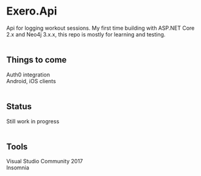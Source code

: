 # Exero.Api
Api for logging workout sessions. My first time building with ASP.NET Core 2.x and Neo4j 3.x.x, this repo is mostly for learning and testing.<br>
<br>
## Things to come
Auth0 integration<br>
Android, iOS clients<br>
<br>
## Status
Still work in progress<br>
<br>
## Tools
Visual Studio Community 2017<br>
Insomnia
